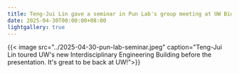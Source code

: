 ```yaml
---
title: Teng-Jui Lin gave a seminar in Pun Lab's group meeting at UW BioE on misused bar graphs.
date: 2025-04-30T00:00:00+08:00
lightgallery: true
---
```


{{< image src="../2025-04-30-pun-lab-seminar.jpeg" caption="Teng-Jui Lin toured UW's new Interdisciplinary Engineering Building before the presentation. It's great to be back at UW!">}}
